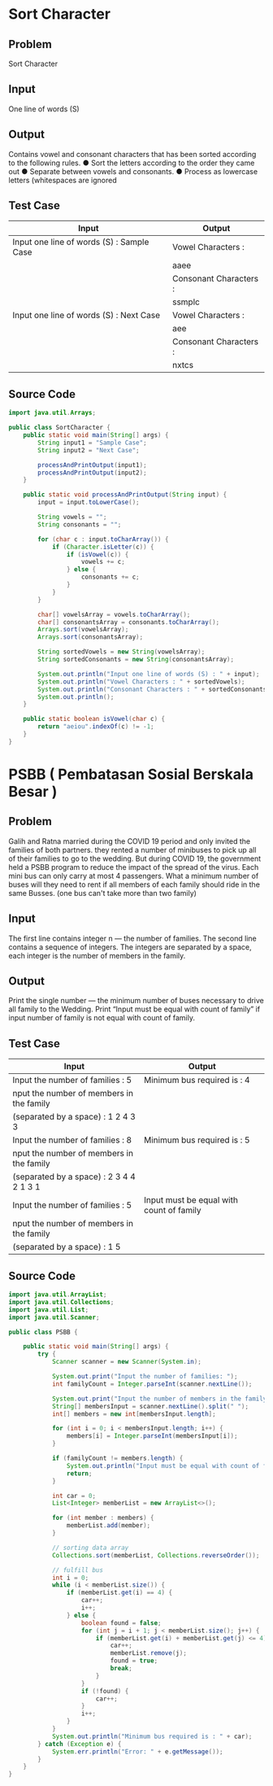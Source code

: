# Sort Character

## Problem

Sort Character

## Input

One line of words (S)

## Output

Contains vowel and consonant characters that has been sorted according to the following rules.
● Sort the letters according to the order they came out
● Separate between vowels and consonants.
● Process as lowercase letters (whitespaces are ignored

## Test Case

| Input                                     | Output                 |
|-------------------------------------------|------------------------|
| Input one line of words (S) : Sample Case | Vowel Characters :     |
|                                           | aaee                   |
|                                           | Consonant Characters : |
|                                           | ssmplc                 |
| Input one line of words (S) : Next Case   | Vowel Characters :     |
|                                           | aee                    |
|                                           | Consonant Characters : |
|                                           | nxtcs                  |

## Source Code

```java
import java.util.Arrays;

public class SortCharacter {
    public static void main(String[] args) {
        String input1 = "Sample Case";
        String input2 = "Next Case";

        processAndPrintOutput(input1);
        processAndPrintOutput(input2);
    }

    public static void processAndPrintOutput(String input) {
        input = input.toLowerCase();

        String vowels = "";
        String consonants = "";

        for (char c : input.toCharArray()) {
            if (Character.isLetter(c)) {
                if (isVowel(c)) {
                    vowels += c;
                } else {
                    consonants += c;
                }
            }
        }

        char[] vowelsArray = vowels.toCharArray();
        char[] consonantsArray = consonants.toCharArray();
        Arrays.sort(vowelsArray);
        Arrays.sort(consonantsArray);

        String sortedVowels = new String(vowelsArray);
        String sortedConsonants = new String(consonantsArray);

        System.out.println("Input one line of words (S) : " + input);
        System.out.println("Vowel Characters : " + sortedVowels);
        System.out.println("Consonant Characters : " + sortedConsonants);
        System.out.println();
    }

    public static boolean isVowel(char c) {
        return "aeiou".indexOf(c) != -1;
    }
}
```
# PSBB ( Pembatasan Sosial Berskala Besar ) 

## Problem

Galih and Ratna married during the COVID 19 period and only invited the families of both
partners. they rented a number of minibuses to pick up all of their families to go to the wedding.
But during COVID 19, the government held a PSBB program to reduce the impact of the spread
of the virus. Each mini bus can only carry at most 4 passengers.
What a minimum number of buses will they need to rent if all members of each family should
ride in the same Busses. (one bus can't take more than two family)

## Input

The first line contains integer n — the number of families.
The second line contains a sequence of integers. The integers are separated by a space, each
integer is the number of members in the family.

## Output

Print the single number — the minimum number of buses necessary to drive all family to the
Wedding.
Print “Input must be equal with count of family” if input number of family is not equal with count
of family.

## Test Case



| Input                                     | Output                                      |
|-------------------------------------------|---------------------------------------------|
| Input the number of families : 5          | Minimum bus required is : 4                 |
| nput the number of members in the family  |                                             |
| (separated by a space) : 1 2 4 3 3        |                                             |
| Input the number of families : 8          | Minimum bus required is : 5                 |
| nput the number of members in the family  |                                             |
| (separated by a space) : 2 3 4 4 2 1 3 1  |                                             |
| Input the number of families : 5          | Input must be equal with count of family    |
| nput the number of members in the family  |                                             |
| (separated by a space) : 1 5              |                                             |

## Source Code

```java
import java.util.ArrayList;
import java.util.Collections;
import java.util.List;
import java.util.Scanner;

public class PSBB {

    public static void main(String[] args) {
        try {
            Scanner scanner = new Scanner(System.in);

            System.out.print("Input the number of families: ");
            int familyCount = Integer.parseInt(scanner.nextLine());

            System.out.print("Input the number of members in the family (separated by a space): ");
            String[] membersInput = scanner.nextLine().split(" ");
            int[] members = new int[membersInput.length];

            for (int i = 0; i < membersInput.length; i++) {
                members[i] = Integer.parseInt(membersInput[i]);
            }

            if (familyCount != members.length) {
                System.out.println("Input must be equal with count of family");
                return;
            }

            int car = 0;
            List<Integer> memberList = new ArrayList<>();

            for (int member : members) {
                memberList.add(member);
            }

            // sorting data array
            Collections.sort(memberList, Collections.reverseOrder());

            // fulfill bus
            int i = 0;
            while (i < memberList.size()) {
                if (memberList.get(i) == 4) {
                    car++;
                    i++;
                } else {
                    boolean found = false;
                    for (int j = i + 1; j < memberList.size(); j++) {
                        if (memberList.get(i) + memberList.get(j) <= 4) {
                            car++;
                            memberList.remove(j);
                            found = true;
                            break;
                        }
                    }
                    if (!found) {
                        car++;
                    }
                    i++;
                }
            }
            System.out.println("Minimum bus required is : " + car);
        } catch (Exception e) {
            System.err.println("Error: " + e.getMessage());
        }
    }
}
```
